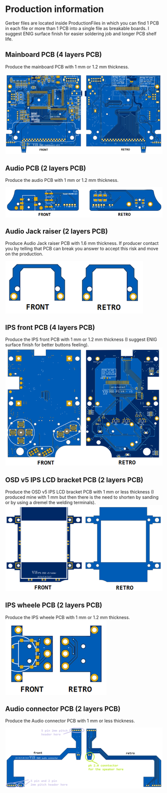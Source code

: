 # Production information

Gerber files are located inside ProductionFiles in which you can find 1 PCB in each file or more than 1 PCB into a single file as breakable boards. 
I suggest ENIG surface finish for easier soldering job and longer PCB shelf life.

## Mainboard PCB (4 layers PCB)

Produce the mainboard PCB with 1 mm or 1.2 mm thickness.

![image](images/mainboard.png)

## Audio PCB (2 layers PCB)

Produce the audio PCB with 1 mm or 1.2 mm thickness. 

![image](images/audioPCB.png)

## Audio Jack raiser (2 layers PCB)

Produce Audio Jack raiser PCB with 1.6 mm thickness. If producer contact you by telling that PCB can break you answer to accept this risk and move on the production.

![image](images/audio_taller.png)

## IPS front PCB (4 layers PCB)

Produce the IPS front PCB with 1 mm or 1.2 mm thickness (I suggest ENIG surface finish for better buttons feeling). 
![image](images/IPS_PCB.png)

## OSD v5 IPS LCD bracket PCB (2 layers PCB)

Produce the OSD v5 IPS LCD bracket PCB with 1 mm or less thickness (I produced mine with 1 mm but then there is the need to shorten by sanding or by using a dremel the welding terminals). 
![image](images/IPS_bracket.png)

## IPS wheele PCB (2 layers PCB)

Produce the IPS wheele PCB with 1 mm or 1.2 mm thickness. 
![image](images/IPS_wheele.png)

## Audio connector PCB (2 layers PCB)

Produce the Audio connector PCB with 1 mm or less thickness.

![image](images/audio_connector.png)
